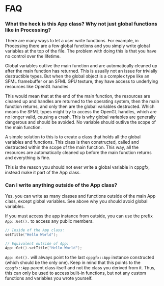 # FAQ

### What the heck is this App class? Why not just global functions like in Processing?

There are many ways to let a user write functions. For example, in Processing there are a few global functions and 
you simply write global variables at the top of the file. The problem with doing this is that you have no control
over the lifetime. 

Global variables outlive the main function and are automatically cleaned up after the main function has returned. This
is usually not an issue for trivially destructible types. But when the global object is a complex type like an
SFML framebuffer or an SFML GPU texture, they have access to underlying resources like OpenGL handles.

This would mean that at the end of the main function, the resources are cleaned up and handles are returned to the operating
system, then the main function returns, and only then are the global variables destructed. Which means the SFML types
might try to access the OpenGL handles, which are no longer valid, causing a crash. This is why global variables are
generally dangerous and should be avoided. No variable should outlive the scope of the main function.

A simple solution to this is to create a class that holds all the global variables and functions. This class is then 
constructed, called and destructed within the scope of the main function. This way, all the resources are automatically 
cleaned up before the main function returns and everything is fine.

This is the reason you should not ever write a global variable in cppgfx, instead make it part of the App class.

### Can I write anything outside of the App class?

Yes, you can write as many classes and functions outside of the main App class, except global variables. See above why
you should avoid global variables.

If you must access the app instance from outside, you can use the prefix `App::Get().` to access any public members.
```cpp
// Inside of the App class:
setTitle("Hello World");

// Equivalent outside of App:
App::Get().setTitle("Hello World");
```

`App::Get().` will always point to the last `cppgfx::App` instance constructed (which should be the only one).
Keep in mind that this points to the `cppgfx::App` parent class itself and not the class you derived from it. Thus,
this can only be used to access built-in functions, but not any custom functions and variables you wrote yourself.